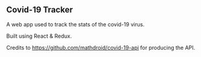 ## Covid-19 Tracker

A web app used to track the stats of the covid-19 virus.

Built using React & Redux.

Credits to https://github.com/mathdroid/covid-19-api for producing the API.

